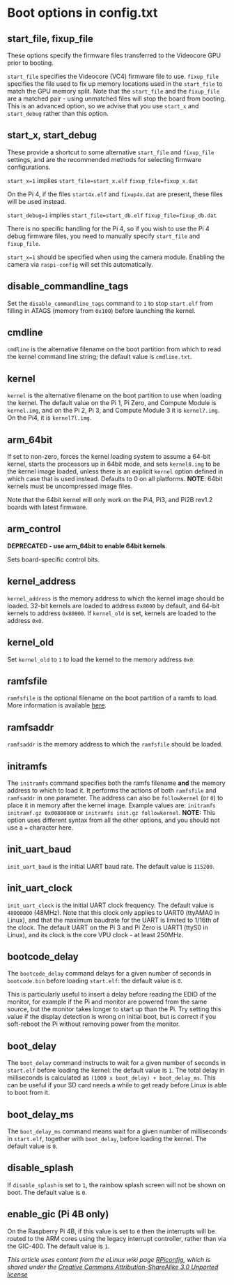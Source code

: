 # Boot options in config.txt 

## start_file, fixup_file

These options specify the firmware files transferred to the Videocore GPU prior to booting.

`start_file` specifies the Videocore (VC4) firmware file to use.
`fixup_file` specifies the file used to fix up memory locations used in the `start_file` to match the GPU memory split. Note that the `start_file` and the `fixup_file` are a matched pair - using unmatched files will stop the board from booting. This is an advanced option, so we advise that you use `start_x` and `start_debug` rather than this option.

## start_x, start_debug

These provide a shortcut to some alternative `start_file` and `fixup_file` settings, and are the recommended methods for selecting firmware configurations.

`start_x=1` implies
   `start_file=start_x.elf`
   `fixup_file=fixup_x.dat`
   
 On the Pi 4, if the files `start4x.elf` and `fixup4x.dat` are present, these files will be used instead.
   
`start_debug=1` implies
   `start_file=start_db.elf`
   `fixup_file=fixup_db.dat`

There is no specific handling for the Pi 4, so if you wish to use the Pi 4 debug firmware files, you need to manually specify `start_file` and `fixup_file`.

`start_x=1` should be specified when using the camera module. Enabling the camera via `raspi-config` will set this automatically.

## disable_commandline_tags

Set the `disable_commandline_tags` command to `1` to stop `start.elf` from filling in ATAGS (memory from `0x100`) before launching the kernel.

## cmdline

`cmdline` is the alternative filename on the boot partition from which to read the kernel command line string; the default value is `cmdline.txt`.

## kernel

`kernel` is the alternative filename on the boot partition to use when loading the kernel. The default value on the Pi 1, Pi Zero, and Compute Module is `kernel.img`, and on the Pi 2, Pi 3, and Compute Module 3 it is `kernel7.img`. On the Pi4, it is `kernel7l.img`. 

## arm_64bit

If set to non-zero, forces the kernel loading system to assume a 64-bit kernel, starts the processors up in 64bit mode, and sets `kernel8.img` to be the kernel image loaded, unless there is an explicit `kernel` option defined in which case that is used instead. Defaults to 0 on all platforms. **NOTE**: 64bit kernels must be uncompressed image files.

Note that the 64bit kernel will only work on the Pi4, Pi3, and Pi2B rev1.2 boards with latest firmware.

## arm_control

**DEPRECATED - use arm_64bit to enable 64bit kernels**.

Sets board-specific control bits.

## kernel_address

`kernel_address` is the memory address to which the kernel image should be loaded. 32-bit kernels are loaded to address `0x8000` by default, and 64-bit kernels to address `0x80000`. If `kernel_old` is set, kernels are loaded to the address `0x0`.

## kernel_old

Set `kernel_old` to `1` to load the kernel to the memory address `0x0`.

## ramfsfile

`ramfsfile` is the optional filename on the boot partition of a ramfs to load. More information is available [here](https://www.raspberrypi.org/forums/viewtopic.php?f=63&t=10532).

## ramfsaddr

`ramfsaddr` is the memory address to which the `ramfsfile` should be loaded.

## initramfs

The `initramfs` command specifies both the ramfs filename **and** the memory address to which to load it. It performs the actions of both `ramfsfile` and `ramfsaddr` in one parameter. The address can also be `followkernel` (or `0`) to place it in memory after the kernel image. Example values are: `initramfs initramf.gz 0x00800000` or `initramfs init.gz followkernel`. **NOTE:** This option uses different syntax from all the other options, and you should not use a `=` character here.

## init_uart_baud

`init_uart_baud` is the initial UART baud rate. The default value is `115200`.

## init_uart_clock

`init_uart_clock` is the initial UART clock frequency. The default value is `48000000` (48MHz). Note that this clock only applies to UART0 (ttyAMA0 in Linux), and that the maximum baudrate for the UART is limited to 1/16th of the clock. The default UART on the Pi 3 and Pi Zero is UART1 (ttyS0 in Linux), and its clock is the core VPU clock - at least 250MHz.

## bootcode_delay

The `bootcode_delay` command delays for a given number of seconds in `bootcode.bin` before loading `start.elf`: the default value is `0`.

This is particularly useful to insert a delay before reading the EDID of the monitor, for example if the Pi and monitor are powered from the same source, but the monitor takes longer to start up than the Pi. Try setting this value if the display detection is wrong on initial boot, but is correct if you soft-reboot the Pi without removing power from the monitor.

## boot_delay

The `boot_delay` command instructs to wait for a given number of seconds in `start.elf` before loading the kernel: the default value is `1`. The total delay in milliseconds is calculated as `(1000 x boot_delay) + boot_delay_ms`. This can be useful if your SD card needs a while to get ready before Linux is able to boot from it.

## boot_delay_ms

The `boot_delay_ms` command means wait for a given number of milliseconds in `start.elf`, together with `boot_delay`, before loading the kernel. The default value is `0`.

## disable_splash

If `disable_splash` is set to `1`, the rainbow splash screen will not be shown on boot. The default value is `0`.

## enable_gic (Pi 4B only)

On the Raspberry Pi 4B, if this value is set to `0` then the interrupts will be routed to the ARM cores using the legacy interrupt controller, rather than via the GIC-400. The default value is `1`.



*This article uses content from the eLinux wiki page [RPiconfig](http://elinux.org/RPiconfig), which is shared under the [Creative Commons Attribution-ShareAlike 3.0 Unported license](http://creativecommons.org/licenses/by-sa/3.0/)*
